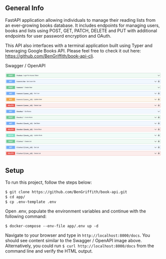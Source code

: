 ## General Info

FastAPI application allowing individuals to manage their reading lists from an ever-growing books database. It includes endpoints for managing users, books and lists using POST, GET, PATCH, DELETE and PUT with additional endpoints for user password encryption and OAuth.

This API also interfaces with a terminal application built using Typer and leveraging Google Books API. Please feel free to check it out here: https://github.com/BenGriffith/book-api-cli.

Swagger / OpenAPI

![Swagger](images/swagger.png "Swagger / OpenAPI")

## Setup
To run this project, follow the steps below:
```
$ git clone https://github.com/BenGriffith/book-api.git
$ cd app/
$ cp .env-template .env
```

Open .env, populate the environment variables and continue with the following command:
```
$ docker-compose --env-file app/.env up -d
```

Navigate to your browser and type in `http://localhost:8000/docs`. You should see content similar to the Swagger / OpenAPI image above. Alternatively, you could run `$ curl http://localhost:8000/docs` from the command line and verify the HTML output.